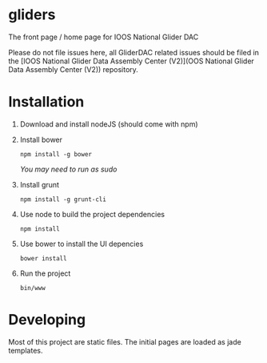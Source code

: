# gliders
The front page / home page for IOOS National Glider DAC

Please do not file issues here,  all GliderDAC related issues should be filed in the [IOOS National Glider Data Assembly Center (V2)](OOS National Glider Data Assembly Center (V2)) repository.


# Installation

1. Download and install nodeJS (should come with npm)
2. Install bower
   
   ```
   npm install -g bower
   ```

   _You may need to run as sudo_

3. Install grunt

   ```
   npm install -g grunt-cli
   ```

4. Use node to build the project dependencies

   ```
   npm install
   ```

5. Use bower to install the UI depencies

   ```
   bower install
   ```

6. Run the project

    ```
    bin/www
    ```

# Developing

Most of this project are static files. The initial pages are loaded as jade
templates.  
